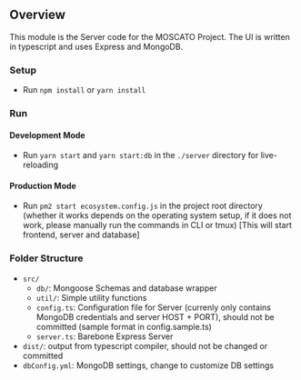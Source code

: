 ## Overview
This module is the Server code for the MOSCATO Project. The UI is written in typescript and uses Express and MongoDB.

### Setup
- Run `npm install` or `yarn install`

### Run
#### Development Mode
- Run `yarn start` and `yarn start:db` in the `./server` directory for live-reloading
#### Production Mode
- Run `pm2 start ecosystem.config.js` in the project root directory (whether it works depends on the operating system setup, if it does not work, please manually run the commands in CLI or tmux) [This will start frontend, server and database]

### Folder Structure
- `src/`
  - `db/`: Mongoose Schemas and database wrapper
  - `util/`: Simple utility functions
  - `config.ts`: Configuration file for Server (currenly only contains MongoDB credentials and server HOST + PORT), should not be committed (sample format in config.sample.ts)
  - `server.ts`: Barebone Express Server
- `dist/`: output from typescript compiler, should not be changed or committed
- `dbConfig.yml`: MongoDB settings, change to customize DB settings

